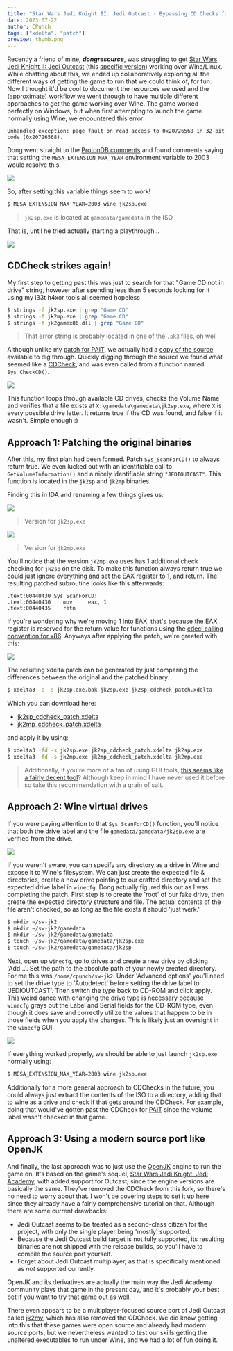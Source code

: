 ```yaml
---
title: "Star Wars Jedi Knight II: Jedi Outcast - Bypassing CD Checks for Fun with multiple approaches"
date: 2023-07-22
author: CPunch
tags: ["xdelta", "patch"]
preview: thumb.png
---
```


Recently a friend of mine, ***dongresource***, was struggling to get [Star Wars Jedi Knight II: Jedi Outcast](https://en.wikipedia.org/wiki/Star_Wars_Jedi_Knight_II:_Jedi_Outcast) (this [specific version](https://archive.org/details/jedioutcast_201912)) working over Wine/Linux. While chatting about this, we ended up collaboratively exploring all the different ways of getting the game to run that we could think of, for fun. Now I thought it'd be cool to document the resources we used and the (approximate) workflow we went through to have multiple different approaches to get the game working over Wine. The game worked perfectly on Windows, but when first attempting to launch the game normally using Wine, we encountered this error:

```
Unhandled exception: page fault on read access to 0x20726568 in 32-bit code (0x20726568).
```

Dong went straight to the [ProtonDB comments](https://www.protondb.com/app/6030) and found comments saying that setting the `MESA_EXTENSION_MAX_YEAR` environment variable to 2003 would resolve this.

![](proton_db_is_cool.png)

So, after setting this variable things seem to work!

```sh
$ MESA_EXTENSION_MAX_YEAR=2003 wine jk2sp.exe
```
> `jk2sp.exe` is located at `gamedata/gamedata` in the ISO

That is, until he tried actually starting a playthrough...

![](cd_block.png)

## CDCheck strikes again!

My first step to getting past this was just to search for that "Game CD not in drive" string, however after spending less than 5 seconds looking for it using my l33t h4xor tools all seemed hopeless

```sh
$ strings -f jk2sp.exe | grep "Game CD"
$ strings -f jk2mp.exe | grep "Game CD"
$ strings -f jk2gamex86.dll | grep "Game CD"
```
> That error string is probably located in one of the `.pk3` files, oh well

Although unlike my [patch for PAIT](/pages/cracking-22-yr-old-drm/), we actually had a [copy of the source](https://github.com/grayj/Jedi-Outcast) available to dig through. Quickly digging through the source we found what seemed like a [CDCheck](https://github.com/grayj/Jedi-Outcast/blob/85f58467344d3ccbc6e2501a9af573ff4488a898/code/win32/win_main.cpp#L265), and was even called from a function named `Sys_CheckCD()`.

![](cd_check_source.png)

This function loops through available CD drives, checks the Volume Name and verifies that a file exists at `X:\gamedata\gamedata\jk2sp.exe`, where `X` is every possible drive letter. It returns true if the CD was found, and false if it wasn't. Simple enough :)

## Approach 1: Patching the original binaries

After this, my first plan had been formed. Patch `Sys_ScanForCD()` to always return true. We even lucked out with an identifiable call to `GetVolumeInformation()` and a nicely identifiable string `"JEDIOUTCAST"`. This function is located in the `jk2sp` and `jk2mp` binaries.

Finding this in IDA and renaming a few things gives us:

![](cd_check_jk2sp.png)
> Version for `jk2sp.exe`

![](cd_check_jk2mp.png)
> Version for `jk2mp.exe`

You'll notice that the version `jk2mp.exe` uses has 1 additional check checking for `jk2sp` on the disk. To make this function always return true we could just ignore everything and set the EAX register to 1, and return. The resulting patched subroutine looks like this afterwards:

```assembly
.text:00440430 Sys_ScanForCD:
.text:00440430    mov     eax, 1
.text:00440435    retn
```

If you're wondering why we're moving 1 into EAX, that's because the EAX register is reserved for the return value for functions using the [cdecl calling convention for x86](https://en.wikipedia.org/wiki/X86_calling_conventions#cdecl). Anyways after applying the patch, we're greeted with this:

![](yay.png)

The resulting xdelta patch can be generated by just comparing the differences between the original and the patched binary:

```sh
$ xdelta3 -e -s jk2sp.exe.bak jk2sp.exe jk2sp_cdcheck_patch.xdelta
```

Which you can download here:
- [jk2sp_cdcheck_patch.xdelta](jk2sp_cdcheck_patch.xdelta)
- [jk2mp_cdcheck_patch.xdelta](jk2mp_cdcheck_patch.xdelta)

and apply it by using:

```sh
$ xdelta3 -fd -s jk2sp.exe jk2sp_cdcheck_patch.xdelta jk2sp.exe
$ xdelta3 -fd -s jk2mp.exe jk2mp_cdcheck_patch.xdelta jk2mp.exe
```
> Additionally, if you're more of a fan of using GUI tools, [this seems like a fairly decent tool](https://www.romhacking.net/utilities/704/)? Although keep in mind I have never used it before so take this recommendation with a grain of salt.

## Approach 2: Wine virtual drives

If you were paying attention to that `Sys_ScanForCD()` function, you'll notice that both the drive label and the file `gamedata/gamedata/jk2sp.exe` are verified from the drive.

![](complete_check.png)

If you weren't aware, you can specify any directory as a drive in Wine and expose it to Wine's filesystem. We can just create the expected file & directories, create a new drive pointing to our crafted directory and set the expected drive label in `winecfg`. Dong actually figured this out as I was completing the patch. First step is to create the 'root' of our fake drive, then create the expected directory structure and file. The actual contents of the file aren't checked, so as long as the file exists it should 'just werk.'

```sh
$ mkdir ~/sw-jk2
$ mkdir ~/sw-jk2/gamedata
$ mkdir ~/sw-jk2/gamedata/gamedata
$ touch ~/sw-jk2/gamedata/gamedata/jk2sp.exe
$ touch ~/sw-jk2/gamedata/gamedata/jk2sp
```

Next, open up `winecfg`, go to drives and create a new drive by clicking 'Add...'. Set the path to the absolute path of your newly created directory. For me this was `/home/cpunch/sw-jk2`. Under 'Advanced options' you'll need to set the drive type to 'Autodetect' before setting the drive label to 'JEDIOUTCAST'. Then switch the type back to CD-ROM and click apply. This weird dance with changing the drive type is necessary because `winecfg` grays out the Label and Serial fields for the CD-ROM type, even though it does save and correctly utilize the values that happen to be in those fields when you apply the changes. This is likely just an oversight in the `winecfg` GUI.

![](winecfg_autodetect.png)

If everything worked properly, we should be able to just launch `jk2sp.exe` normally using:

```sh
$ MESA_EXTENSION_MAX_YEAR=2003 wine jk2sp.exe
```

Additionally for a more general approach to CDChecks in the future, you could always just extract the contents of the ISO to a directory, adding that to wine as a drive and check if that gets around the CDCheck. For example, doing that would've gotten past the CDCheck for [PAIT](/pages/cracking-22-yr-old-drm/) since the volume label wasn't checked in that game.

## Approach 3: Using a modern source port like OpenJK

And finally, the last approach was to just use the [OpenJK](https://github.com/JACoders/OpenJK) engine to run the game on. It's based on the game's sequel, [Star Wars Jedi Knight: Jedi Academy](https://archive.org/download/StarWarsJediKnightJediAcademyUSA), with added support for Outcast, since the engine versions are basically the same. They've removed the CDCheck from this fork, so there's no need to worry about that. I won't be covering steps to set it up here since they already have a fairly comprehensive tutorial on that. Although there are some current drawbacks:

- Jedi Outcast seems to be treated as a second-class citizen for the project, with only the single player being 'mostly' supported.
- Because the Jedi Outcast build target is not fully supported, its resulting binaries are not shipped with the release builds, so you'll have to compile the source port yourself.
- Forget about Jedi Outcast multiplayer, as that is specifically mentioned as *not* supported currently.

OpenJK and its derivatives are actually the main way the Jedi Academy community plays that game in the present day, and it's probably your best bet if you want to try that game out as well.

There even appears to be a multiplayer-focused source port of Jedi Outcast called [jk2mv](https://github.com/mvdevs/jk2mv/), which has also removed the CDCheck. We did know getting into this that these games were open source and already had modern source ports, but we nevertheless wanted to test our skills getting the unaltered executables to run under Wine, and we had a lot of fun doing it.